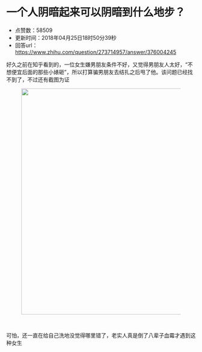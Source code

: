 # 一个人阴暗起来可以阴暗到什么地步？
- 点赞数：58509
- 更新时间：2018年04月25日18时50分39秒
- 回答url：https://www.zhihu.com/question/273714957/answer/376004245
<body>
 <p data-pid="rZdsihN9">好久之前在知乎看到的，一位女生嫌男朋友条件不好，又觉得男朋友人太好，“不想便宜后面的那些小婊砸”，所以打算骗男朋友去结扎之后甩了他。该问题已经找不到了，不过还有截图为证</p>
 <figure>
  <img data-rawwidth="600" data-rawheight="848" src="https://picx.zhimg.com/50/v2-739bca903ac723b03e03330e8c860b1a_720w.jpg?source=1940ef5c" data-original-token="v2-739bca903ac723b03e03330e8c860b1a" class="origin_image zh-lightbox-thumb" width="600" data-original="https://picx.zhimg.com/v2-739bca903ac723b03e03330e8c860b1a_r.jpg?source=1940ef5c">
 </figure>
 <br>
 <p data-pid="das48oac">可怕，还一直在给自己洗地没觉得哪里错了，老实人真是倒了八辈子血霉才遇到这种女生</p>
</body>